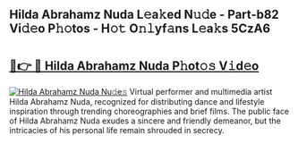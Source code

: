 ## Hilda Abrahamz Nuda L𝚎a𝚔ed N𝚞𝚍e - Part-b82 Vi𝚍𝚎o P𝚑𝚘tos - H𝚘𝚝 O𝚗𝚕yf𝚊ns L𝚎a𝚔s 5CzA6

# <h2><a href="http://kfeb1sa.oniu.top/?m=Hilda+Abrahamz+Nuda">🔗👉 🔴 Hilda Abrahamz Nuda P𝚑ot𝚘𝚜 V𝚒d𝚎o</a></h2>

[![Hilda Abrahamz Nuda Nu𝚍e𝚜](https://i.imgur.com/0qMVB7G.gif)](http://kfeb1sa.oniu.top/?m=Hilda+Abrahamz+Nuda)
Virtual performer and multimedia artist Hilda Abrahamz Nuda, recognized for distributing dance and lifestyle inspiration through trending choreographies and brief films. The public face of Hilda Abrahamz Nuda exudes a sincere and friendly demeanor, but the intricacies of his personal life remain shrouded in secrecy.  
